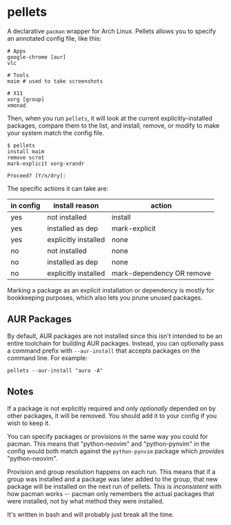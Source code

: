 # pellets

A declarative `pacman` wrapper for Arch Linux. Pellets allows you to specify an
annotated config file, like this:

```
# Apps
google-chrome [aur]
vlc

# Tools
maim # used to take screenshots

# X11
xorg [group]
xmonad
```

Then, when you run `pellets`, it will look at the current explicitly-installed
packages, compare them to the list, and install, remove, or modify to make your
system match the config file.

```
$ pellets
install maim
remove scrot
mark-explicit xorg-xrandr

Proceed? [Y/n/dry]:
```

The specific actions it can take are:

| in config | install reason       | action                    |
|-----------|----------------------|---------------------------|
| yes       | not installed        | install                   |
| yes       | installed as dep     | mark-explicit             |
| yes       | explicitly installed | none                      |
| no        | not installed        | none                      |
| no        | installed as dep     | none                      |
| no        | explicitly installed | mark-dependency OR remove |

Marking a package as an explicit installation or dependency is mostly for
bookkeeping purposes, which also lets you prune unused packages.

## AUR Packages

By default, AUR packages are not installed since this isn't intended to be an
entire toolchain for building AUR packages. Instead, you can optionally pass a
command prefix with `--aur-install` that accepts packages on the command line.
For example:

```
pellets --aur-install "aura -A"
```

## Notes

If a package is not explicitly required and only *optionally* depended on by
other packages, it will be removed. You should add it to your config if you wish
to keep it.

You can specify packages *or* provisions in the same way you could for pacman.
This means that "python-neovim" and "python-pynvim" in the config would both
match against the `python-pynvim` package which *provides* "python-neovim".

Provision and group resolution happens on each run. This means that if a group
was installed and a package was later added to the group, that new package will
be installed on the next run of pellets. This is *inconsistent* with how pacman
works -- pacman only remembers the actual packages that were installed, not by
what method they were installed.

It's written in bash and will probably just break all the time.
